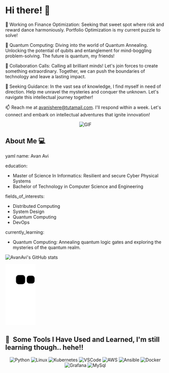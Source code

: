 # Hi there! 👋




🔭 Working on Finance Optimization: Seeking that sweet spot where risk and reward dance harmoniously. Portfolio Optimization is my current puzzle to solve!

🌱 Quantum Computing: Diving into the world of Quantum Annealing. Unlocking the potential of qubits and entanglement for mind-boggling problem-solving. The future is quantum, my friends!

👯 Collaboration Calls: Calling all brilliant minds! Let's join forces to create something extraordinary. Together, we can push the boundaries of technology and leave a lasting impact.

🤔 Seeking Guidance: In the vast sea of knowledge, I find myself in need of direction. Help me unravel the mysteries and conquer the unknown. Let's navigate this intellectual journey together!

📫 Reach me at avanishere@tutamail.com. I'll respond within a week. Let's connect and embark on intellectual adventures that ignite innovation!



<p align="center">
  <img src="https://media.giphy.com/media/l2vK7msJ65XF6y2w22/giphy.gif" width="480" height="270" alt="GIF">
</p>

## About Me 💻

yaml
name: Avan Avi 

education:
- Master of Science In Informatics: Resilient and secure Cyber Physical Systems
- Bachelor of Technology in Computer Science and Engineering

fields_of_interests:
- Distributed Computing
- System Design
- Quantum Computing
- DevOps

currently_learning:
- Quantum Computing: Annealing quantum logic gates and exploring the mysteries of the quantum realm.

![AvanAvi's GitHub stats](https://github-readme-stats.vercel.app/api?username=AvanAvi&show_icons=true&theme=great-gatsby)



![Snake animation](https://github.com/AvanAvi/AvanAvi/blob/output/github-contribution-grid-snake.svg)

<h2> 🚀 &nbsp;Some Tools I Have Used and Learned, I'm still learning though.. hehe!!</h2>
<p align="center">
  <img src="https://cdn.jsdelivr.net/gh/devicons/devicon/icons/python/python-original-wordmark.svg" alt="Python" width="45" height="45"/>
  <img src="https://cdn.jsdelivr.net/gh/devicons/devicon/icons/linux/linux-original.svg" alt="Linux" width="45" height="45"/>
  <img src="https://cdn.jsdelivr.net/gh/devicons/devicon/icons/kubernetes/kubernetes-plain-wordmark.svg" alt="Kubernetes" width="45" height="45"/>
  <img src="https://cdn.jsdelivr.net/gh/devicons/devicon/icons/vscode/vscode-original.svg" alt="VSCode" width="45" height="45"/>
  <img src="https://cdn.jsdelivr.net/gh/devicons/devicon/icons/amazonwebservices/amazonwebservices-plain-wordmark.svg" alt="AWS" width="45" height="45"/>
  <img src="https://cdn.jsdelivr.net/gh/devicons/devicon/icons/ansible/ansible-original-wordmark.svg" alt="Ansible" width="45" height="45"/>
  <img src="https://cdn.jsdelivr.net/gh/devicons/devicon/icons/docker/docker-original-wordmark.svg" alt="Docker" width="45" height="45"/>
  <img src="https://cdn.jsdelivr.net/gh/devicons/devicon/icons/grafana/grafana-original-wordmark.svg" alt="Grafana" width="45" height="45"/>

  <img src="https://cdn.jsdelivr.net/gh/devicons/devicon/icons/mysql/mysql-original-wordmark.svg" alt="MySql" width="45" height="45"/> 
          

</p>

